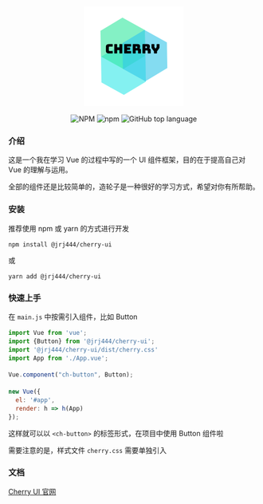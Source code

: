 <p align="center">
<a href="https://jrj444.github.io/cherry/"><img src="public/cherry.png"></a>
</p>
<p align="center">
<img alt="NPM" src="https://img.shields.io/npm/l/@jrj444/cherry-ui">
<img alt="npm" src="https://img.shields.io/npm/v/@jrj444/cherry-ui">
<img alt="GitHub top language" src="https://img.shields.io/github/languages/top/jrj444/cherry">
</p>

### 介绍

这是一个我在学习 Vue 的过程中写的一个 UI 组件框架，目的在于提高自己对 Vue 的理解与运用。

全部的组件还是比较简单的，造轮子是一种很好的学习方式，希望对你有所帮助。

### 安装

推荐使用 npm 或 yarn 的方式进行开发

```shell script
npm install @jrj444/cherry-ui
```

或

```shell script
yarn add @jrj444/cherry-ui
```

### 快速上手

在 `main.js` 中按需引入组件，比如 Button

```js
import Vue from 'vue';
import {Button} from '@jrj444/cherry-ui';
import '@jrj444/cherry-ui/dist/cherry.css'
import App from './App.vue';

Vue.component("ch-button", Button);

new Vue({
  el: '#app',
  render: h => h(App)
});
```

这样就可以以 `<ch-button>` 的标签形式，在项目中使用 Button 组件啦

需要注意的是，样式文件 `cherry.css` 需要单独引入

### 文档

[Cherry UI 官网](https://jrj444.github.io/cherry/)

